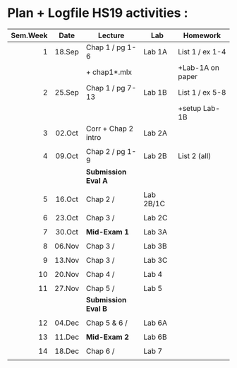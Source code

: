 Plan + Logfile HS19 activities :
================================

| Sem.Week | Date   | Lecture              |  Lab     |  Homework          |
| --------:|:------:|----------------------| ---------|--------------------|
|    1     | 18.Sep | Chap 1 / pg 1-6      | Lab 1A   |  List 1 / ex 1-4   |
|          |        | + chap1*.mlx         |          |  +Lab-1A on paper  |
|    2     | 25.Sep | Chap 1 / pg 7-13     | Lab 1B   |  List 1 / ex 5-8   |
|          |        |                      |          |  +setup Lab-1B     |
|    3     | 02.Oct | Corr + Chap 2 intro  | Lab 2A   |                    |
|          |        |                      |          |                    |
|    4     | 09.Oct | Chap 2 / pg 1-9      | Lab 2B   | List 2 (all)       |
|          |        | **Submission Eval A**|          |                    |
|          |        |                      |          |                    |
|    5     | 16.Oct | Chap 2 /             | Lab 2B/1C|                    |
|          |        |                      |          |                    |
|    6     | 23.Oct |  Chap 3 /            | Lab 2C   |                    |
|          |        |                      |          |                    |
|    7     | 30.Oct | **Mid-Exam 1**       | Lab 3A   |                    |
|          |        |                      |          |                    |
|    8     | 06.Nov | Chap 3 /             | Lab 3B   |                    |
|          |        |                      |          |                    |
|    9     | 13.Nov | Chap 3 /             | Lab 3C   |                    |
|          |        |                      |          |                    |
|   10     | 20.Nov | Chap 4 /             | Lab 4    |                    |
|          |        |                      |          |                    |
|   11     | 27.Nov | Chap 5 /             | Lab 5    |                    |
|          |        | **Submission Eval B**|          |                    |
|          |        |                      |          |                    |
|   12     | 04.Dec | Chap 5 & 6 /         | Lab 6A   |                    |
|          |        |                      |          |                    |
|   13     | 11.Dec | **Mid-Exam 2**       | Lab 6B   |                    |
|          |        |                      |          |                    |
|   14     | 18.Dec | Chap 6 /             | Lab 7    |                    |
|          |        |                      |          |                    |
